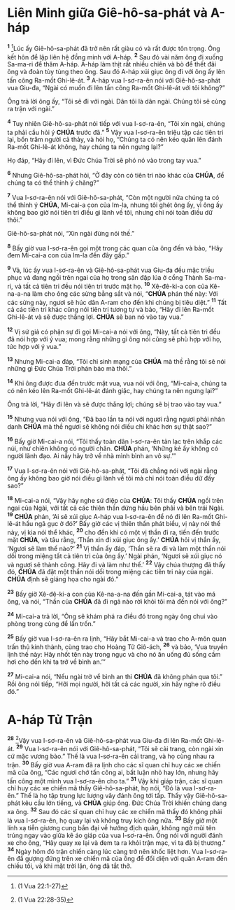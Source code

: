 # Liên Minh giữa Giê-hô-sa-phát và A-háp
<sup><b>1</b></sup> [^1@-cebb2432-327a-4d3f-a51e-5c7a8248cb04]Lúc ấy Giê-hô-sa-phát đã trở nên rất giàu có và rất được tôn trọng. Ông kết hôn để lập liên hệ đồng minh với A-háp. <sup><b>2</b></sup> Sau đó vài năm ông đi xuống Sa-ma-ri để thăm A-háp. A-háp làm thịt rất nhiều chiên và bò để thết đãi ông và đoàn tùy tùng theo ông. Sau đó A-háp xúi giục ông đi với ông ấy lên tấn công Ra-mốt Ghi-lê-át. <sup><b>3</b></sup> A-háp vua I-sơ-ra-ên nói với Giê-hô-sa-phát vua Giu-đa, “Ngài có muốn đi lên tấn công Ra-mốt Ghi-lê-át với tôi không?”

Ông trả lời ông ấy, “Tôi sẽ đi với ngài. Dân tôi là dân ngài. Chúng tôi sẽ cùng ra trận với ngài.”

<sup><b>4</b></sup> Tuy nhiên Giê-hô-sa-phát nói tiếp với vua I-sơ-ra-ên, “Tôi xin ngài, chúng ta phải cầu hỏi ý **CHÚA** trước đã.” <sup><b>5</b></sup> Vậy vua I-sơ-ra-ên triệu tập các tiên tri lại, bốn trăm người cả thảy, và hỏi họ, “Chúng ta có nên kéo quân lên đánh Ra-mốt Ghi-lê-át không, hay chúng ta nên ngưng lại?”

Họ đáp, “Hãy đi lên, vì Đức Chúa Trời sẽ phó nó vào trong tay vua.”

<sup><b>6</b></sup> Nhưng Giê-hô-sa-phát hỏi, “Ở đây còn có tiên tri nào khác của **CHÚA**, để chúng ta có thể thỉnh ý chăng?”

<sup><b>7</b></sup> Vua I-sơ-ra-ên nói với Giê-hô-sa-phát, “Còn một người nữa chúng ta có thể thỉnh ý **CHÚA**, Mi-cai-a con của Im-la, nhưng tôi ghét ông ấy, vì ông ấy không bao giờ nói tiên tri điều gì lành về tôi, nhưng chỉ nói toàn điều dữ thôi.”

Giê-hô-sa-phát nói, “Xin ngài đừng nói thế.”

<sup><b>8</b></sup> Bấy giờ vua I-sơ-ra-ên gọi một trong các quan của ông đến và bảo, “Hãy đem Mi-cai-a con của Im-la đến đây gấp.”

<sup><b>9</b></sup> Vả, lúc ấy vua I-sơ-ra-ên và Giê-hô-sa-phát vua Giu-đa đều mặc triều phục và đang ngồi trên ngai của họ trong sân đập lúa ở cổng Thành Sa-ma-ri, và tất cả tiên tri đều nói tiên tri trước mặt họ. <sup><b>10</b></sup> Xê-đê-ki-a con của Kê-na-a-na làm cho ông các sừng bằng sắt và nói, “**CHÚA** phán thế này: Với các sừng này, ngươi sẽ húc dân A-ram cho đến khi chúng bị tiêu diệt.” <sup><b>11</b></sup> Tất cả các tiên tri khác cũng nói tiên tri tương tự và bảo, “Hãy đi lên Ra-mốt Ghi-lê-át và sẽ được thắng lợi. **CHÚA** sẽ ban nó vào tay vua.”

<sup><b>12</b></sup> Vị sứ giả có phận sự đi gọi Mi-cai-a nói với ông, “Này, tất cả tiên tri đều đã nói hợp với ý vua; mong rằng những gì ông nói cũng sẽ phù hợp với họ, tức hợp với ý vua.”

<sup><b>13</b></sup> Nhưng Mi-cai-a đáp, “Tôi chỉ sinh mạng của **CHÚA** mà thề rằng tôi sẽ nói những gì Đức Chúa Trời phán bảo mà thôi.”

<sup><b>14</b></sup> Khi ông được đưa đến trước mặt vua, vua nói với ông, “Mi-cai-a, chúng ta có nên kéo lên Ra-mốt Ghi-lê-át đánh giặc, hay chúng ta nên ngưng lại?”

Ông trả lời, “Hãy đi lên và sẽ được thắng lợi; chúng sẽ bị trao vào tay vua.”

<sup><b>15</b></sup> Nhưng vua nói với ông, “Đã bao lần ta nói với ngươi rằng ngươi phải nhân danh **CHÚA** mà thề ngươi sẽ không nói điều chi khác hơn sự thật sao?”

<sup><b>16</b></sup> Bấy giờ Mi-cai-a nói, “Tôi thấy toàn dân I-sơ-ra-ên tản lạc trên khắp các núi, như chiên không có người chăn. **CHÚA** phán, ‘Những kẻ ấy không có người lãnh đạo. Ai nấy hãy trở về nhà mình bình an vô sự.’”

<sup><b>17</b></sup> Vua I-sơ-ra-ên nói với Giê-hô-sa-phát, “Tôi đã chẳng nói với ngài rằng ông ấy không bao giờ nói điều gì lành về tôi mà chỉ nói toàn điều dữ đấy sao?”

<sup><b>18</b></sup> Mi-cai-a nói, “Vậy hãy nghe sứ điệp của **CHÚA**: Tôi thấy **CHÚA** ngồi trên ngai của Ngài, với tất cả các thiên thần đứng hầu bên phải và bên trái Ngài. <sup><b>19</b></sup> **CHÚA** phán, ‘Ai sẽ xúi giục A-háp vua I-sơ-ra-ên để nó đi lên Ra-mốt Ghi-lê-át hầu ngã gục ở đó?’ Bấy giờ các vị thiên thần phát biểu, vị này nói thế này, vị kia nói thể khác, <sup><b>20</b></sup> cho đến khi có một vị thần đi ra, tiến đến trước mặt **CHÚA**, và tâu rằng, ‘Thần xin đi xúi giục ông ấy.’ **CHÚA** hỏi vị thần ấy, ‘Ngươi sẽ làm thế nào?’ <sup><b>21</b></sup> Vị thần ấy đáp, ‘Thần sẽ ra đi và làm một thần nói dối trong miệng tất cả tiên tri của ông ấy.’ Ngài phán, ‘Ngươi sẽ xúi giục nó và ngươi sẽ thành công. Hãy đi và làm như thế.’ <sup><b>22</b></sup> Vậy chúa thượng đã thấy đó, **CHÚA** đã đặt một thần nói dối trong miệng các tiên tri này của ngài. **CHÚA** định sẽ giáng họa cho ngài đó.”

<sup><b>23</b></sup> Bấy giờ Xê-đê-ki-a con của Kê-na-a-na đến gần Mi-cai-a, tát vào má ông, và nói, “Thần của **CHÚA** đã đi ngả nào rời khỏi tôi mà đến nói với ông?”

<sup><b>24</b></sup> Mi-cai-a trả lời, “Ông sẽ khám phá ra điều đó trong ngày ông chui vào phòng trong cùng để lẩn trốn.”

<sup><b>25</b></sup> Bấy giờ vua I-sơ-ra-ên ra lịnh, “Hãy bắt Mi-cai-a và trao cho A-môn quan trấn thủ kinh thành, cùng trao cho Hoàng Tử Giô-ách, <sup><b>26</b></sup> và bảo, ‘Vua truyền lịnh thế này: Hãy nhốt tên này trong ngục và cho nó ăn uống đủ sống cầm hơi cho đến khi ta trở về bình an.’”

<sup><b>27</b></sup> Mi-cai-a nói, “Nếu ngài trở về bình an thì **CHÚA** đã không phán qua tôi.” Rồi ông nói tiếp, “Hỡi mọi người, hỡi tất cả các người, xin hãy nghe rõ điều đó.”


# A-háp Tử Trận
<sup><b>28</b></sup> [^2@-cebb2432-327a-4d3f-a51e-5c7a8248cb04]Vậy vua I-sơ-ra-ên và Giê-hô-sa-phát vua Giu-đa đi lên Ra-mốt Ghi-lê-át. <sup><b>29</b></sup> Vua I-sơ-ra-ên nói với Giê-hô-sa-phát, “Tôi sẽ cải trang, còn ngài xin cứ mặc vương bào.” Thế là vua I-sơ-ra-ên cải trang, và họ cùng nhau ra trận. <sup><b>30</b></sup> Bấy giờ vua A-ram đã ra lịnh cho các sĩ quan chỉ huy các xe chiến mã của ông, “Các ngươi chớ tấn công ai, bất luận nhỏ hay lớn, nhưng hãy tấn công một mình vua I-sơ-ra-ên cho ta.” <sup><b>31</b></sup> Vậy khi giáp trận, các sĩ quan chỉ huy các xe chiến mã thấy Giê-hô-sa-phát, họ nói, “Đó là vua I-sơ-ra-ên.” Thế là họ tập trung lực lượng vây đánh ông tới tấp. Thấy vậy Giê-hô-sa-phát kêu cầu lớn tiếng, và **CHÚA** giúp ông. Đức Chúa Trời khiến chúng dang xa ông. <sup><b>32</b></sup> Sau đó các sĩ quan chỉ huy các xe chiến mã thấy đó không phải là vua I-sơ-ra-ên, họ quay lại và không truy kích ông nữa. <sup><b>33</b></sup> Bấy giờ một lính xạ tiễn giương cung bắn đại về hướng địch quân, không ngờ mũi tên trúng ngay vào giữa kẽ áo giáp của vua I-sơ-ra-ên. Ông nói với người đánh xe cho ông, “Hãy quay xe lại và đem ta ra khỏi trận mạc, vì ta đã bị thương.” <sup><b>34</b></sup> Ngày hôm đó trận chiến càng lúc càng trở nên khốc liệt hơn. Vua I-sơ-ra-ên đã gượng đứng trên xe chiến mã của ông để đối diện với quân A-ram đến chiều tối, và khi mặt trời lặn, ông đã tắt thở.

[^1@-cebb2432-327a-4d3f-a51e-5c7a8248cb04]: (1 Vua 22:1-27)
[^2@-cebb2432-327a-4d3f-a51e-5c7a8248cb04]: (1 Vua 22:28-35)